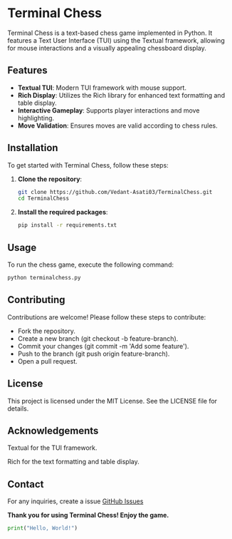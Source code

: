 <!-- Autosaved at 2024-11-18 12:19:04 -->
<!-- Autosaved at 2024-11-18 00:40:13 -->
<!-- Autosaved at 2024-11-18 00:39:46 -->
<!-- Autosaved at 2024-11-18 00:38:15 -->
<!-- Autosaved at 2024-11-18 00:36:10 -->
<!-- Autosaved at 2024-11-18 00:32:43 -->
<!-- Autosaved at 2024-11-18 00:29:42 -->
<!-- Autosaved at 2024-11-18 00:29:10 -->
<!-- Autosaved at 2024-11-18 00:27:49 -->
<!-- Autosaved at 2024-11-03 00:46:27 -->
# Terminal Chess

Terminal Chess is a text-based chess game implemented in Python. It features a Text User Interface (TUI) using the
Textual framework, allowing for mouse interactions and a visually appealing chessboard display.

## Features

- **Textual TUI**: Modern TUI framework with mouse support.
- **Rich Display**: Utilizes the Rich library for enhanced text formatting and table display.
- **Interactive Gameplay**: Supports player interactions and move highlighting.
- **Move Validation**: Ensures moves are valid according to chess rules.

## Installation

To get started with Terminal Chess, follow these steps:

1. **Clone the repository**:
    ```sh
    git clone https://github.com/Vedant-Asati03/TerminalChess.git
    cd TerminalChess
    ```

2. **Install the required packages**:
    ```sh
    pip install -r requirements.txt
    ```

## Usage

To run the chess game, execute the following command:

```sh
python terminalchess.py
```

## Contributing

Contributions are welcome! Please follow these steps to contribute:

* Fork the repository.
* Create a new branch (git checkout -b feature-branch).
* Commit your changes (git commit -m 'Add some feature').
* Push to the branch (git push origin feature-branch).
* Open a pull request.

## License

This project is licensed under the MIT License. See the LICENSE file for details.

## Acknowledgements

Textual for the TUI framework.

Rich for the text formatting and table display.

## Contact

For any inquiries, create a issue [GitHub Issues](https://github.com/Vedant-Asati03/TerminalChess/issues/new/choose)

**Thank you for using
Terminal Chess! Enjoy the game.**


```py
print("Hello, World!")
```